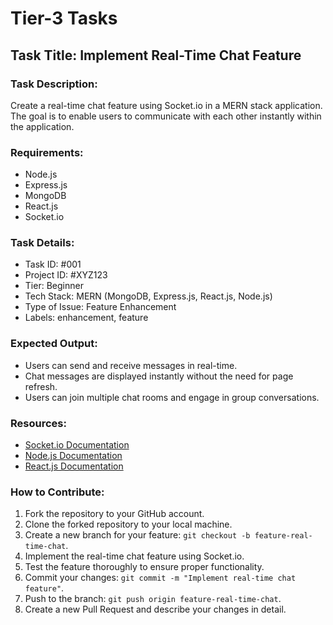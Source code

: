 # Tier-3 Tasks

## Task Title: Implement Real-Time Chat Feature

### Task Description:
Create a real-time chat feature using Socket.io in a MERN stack application. The goal is to enable users to communicate with each other instantly within the application.

### Requirements:
- Node.js
- Express.js
- MongoDB
- React.js
- Socket.io

### Task Details:
- Task ID: #001
- Project ID: #XYZ123
- Tier: Beginner
- Tech Stack: MERN (MongoDB, Express.js, React.js, Node.js)
- Type of Issue: Feature Enhancement
- Labels: enhancement, feature

### Expected Output:
- Users can send and receive messages in real-time.
- Chat messages are displayed instantly without the need for page refresh.
- Users can join multiple chat rooms and engage in group conversations.

### Resources:
- [Socket.io Documentation](https://socket.io/docs/v4)
- [Node.js Documentation](https://nodejs.org/en/docs)
- [React.js Documentation](https://reactjs.org/docs/getting-started.html)

### How to Contribute:
1. Fork the repository to your GitHub account.
2. Clone the forked repository to your local machine.
3. Create a new branch for your feature: `git checkout -b feature-real-time-chat`.
4. Implement the real-time chat feature using Socket.io.
5. Test the feature thoroughly to ensure proper functionality.
6. Commit your changes: `git commit -m "Implement real-time chat feature"`.
7. Push to the branch: `git push origin feature-real-time-chat`.
8. Create a new Pull Request and describe your changes in detail.
